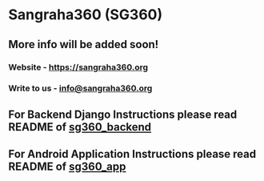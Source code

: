 # Sangraha360 (SG360)

## More info will be added soon!

### Website - https://sangraha360.org
### Write to us - info@sangraha360.org


## For Backend Django Instructions please read README of [sg360_backend](https://github.com/cyberguard360/ngit-sangraha360.org/blob/backend-Django/sg360_backend/README.md)

## For Android Application Instructions please read README of [sg360_app](https://github.com/cyberguard360/ngit-sangraha360.org/blob/sg360-app/sg360_app/README.md)
